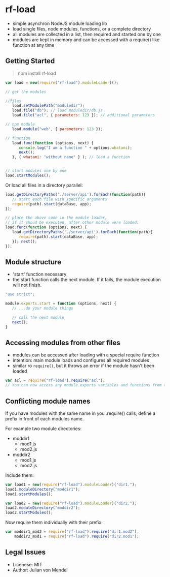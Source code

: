 # rf-load

* simple asynchron NodeJS module loading lib
* load single files, node modules, functions, or a complete directory
* all modules are collected in a list, then required and started one by one
* modules are kept in memory and can be accessed with a require() like function at any time

## Getting Started

> npm install rf-load

```js
var load = new(require("rf-load").moduleLoader)();

// get the modules

//files
   load.setModulePath("moduledir");
   load.file("db"); // load moduledir/db.js
   load.file("acl", { parameters: 123 }); // additional parameters

// npm module
   load.module("web", { parameters: 123 });

// function
   load.func(function (options, next) {
      console.log("I am a function " + options.whatami);
      next();
   }, { whatami: "without name" } ); // load a function


// start modules one by one
load.startModules();
```


Or load all files in a directory parallel:
```js
load.getDirectoryPaths('./server/api').forEach(function(path){
   // start each file with specific arguments
   require(path).start(dataBase, app);
});

// place the above code in the module loader,
// if it shoud be executed, after other module were loaded:
load.func(function (options, next) {
   load.getDirectoryPaths('./server/api').forEach(function(path){
      require(path).start(dataBase, app);
   }); next();
});


```


## Module structure

* 'start' function necessary
*  the start function calls the next module. If it fails, the module execution will not finish.

```js
"use strict";

module.exports.start = function (options, next) {
   // ...do your module things

   // call the next module
   next();
}
```

## Accessing modules from other files

* modules can be accessed after loading with a special require function
* intention: main module loads and configures all required modules
* similar ro `require()`, but it throws an error if the module hasn't been loaded


```js
var acl = require("rf-load").require("acl");
// You can now access any module.exports variables and functions from the acl module
```

## Conflicting module names

If you have modules with the same name in you .require() calls, define a prefix in front of each modules name.

For example two module directories:
* moddir1
  * mod1.js
  * mod2.js
* moddir2
  * mod1.js
  * mod2.js

Include them:
```js
var load1 = new(require("rf-load").moduleLoader)("dir1.");
load1.moduleDirectory("moddir1");
load1.startModules();

var load2 = new(require("rf-load").moduleLoader)("dir2.");
load2.moduleDirectory("moddir2");
load2.startModules();
```

Now require them individually with their prefix:
```js
var moddir1_mod2 = require("rf-load").require("dir1.mod2"),
    moddir2_mod1 = require("rf-load").require("dir2.mod1");
```


## Legal Issues
* Licenese: MIT
* Author: Julian von Mendel
